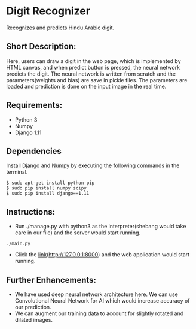 # Digit Recognizer
Recognizes and predicts Hindu Arabic digit.

## Short Description:
Here, users can draw a digit in the web page, which is implemented by HTML canvas, and when predict button is pressed, the neural network predicts the digit.  The neural network is written from scratch and the parameters(weights and bias) are save in pickle files.  The parameters are loaded and prediction is done on the input image in the real time.

## Requirements:
- Python 3
- Numpy
- Django 1.11

## Dependencies
 Install Django and Numpy by executing the following commands in the terminal.
```
$ sudo apt-get install python-pip  
$ sudo pip install numpy scipy
$ sudo pip install django==1.11

```

## Instructions:
* Run ./manage.py with python3 as the interpreter(shebang would take care in our file) and the server would start running.
```
./main.py
```
* Click the [link](http://127.0.0.1:8000)(http://127.0.0.1:8000) and the web application would start running.

## Further Enhancements:
* We have used deep neural network architecture here.  We can use Convolutional Neural Network for AI which would increase accuracy of our prediction.
* We can augment our training data to account for slightly rotated and dilated images.